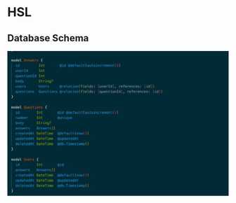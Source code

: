 # HSL


## Database Schema

![alt Database Schema](https://github.com/tynawilliam/HSL/blob/main/documentation/images/schema.png?raw=true)
